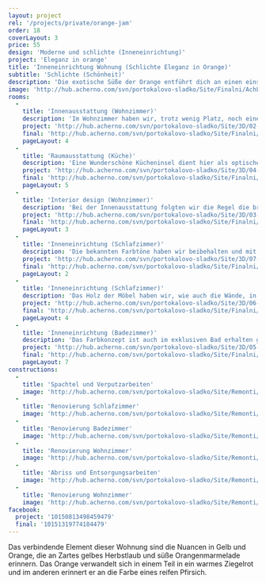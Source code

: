 ```yaml
---
layout: project
rel: '/projects/private/orange-jam'
order: 18
coverLayout: 3
price: 55
design: 'Moderne und schlichte (Inneneinrichtung)'
project: 'Eleganz in orange'
title: 'Inneneinrichtung Wohnung (Schlichte Eleganz in Orange)'
subtitle: 'Schlichte (Schönheit)'
description: 'Die exotische Süße der Orange entführt dich an einen einsamen Stand und lässt dich träumen. Eine feine und leichte Ergänzung die Unvergessen bleibt.'
image: 'http://hub.acherno.com/svn/portokalovo-sladko/Site/Finalni/AchL6.jpg'
rooms:
  -
    title: 'Innenausstattung (Wohnzimmer)'
    description: 'Im Wohnzimmer haben wir, trotz wenig Platz, noch eine praktische Arbeitsecke realisiert.'
    project: 'http://hub.acherno.com/svn/portokalovo-sladko/Site/3D/02-h_f.jpg'
    final: 'http://hub.acherno.com/svn/portokalovo-sladko/Site/Finalni/AchL7.jpg'
    pageLayout: 4
  - 
    title: 'Raumausstattung (Küche)'
    description: 'Eine Wunderschöne Kücheninsel dient hier als optischer Raumteiler und als Arbeitsplatte mit genügend Platz für alles Notwendige.'
    project: 'http://hub.acherno.com/svn/portokalovo-sladko/Site/3D/04-h_f.jpg'
    final: 'http://hub.acherno.com/svn/portokalovo-sladko/Site/Finalni/AchL9.jpg'
    pageLayout: 5
  -
    title: 'Interior design (Wohnzimmer)'
    description: 'Bei der Innenausstattung folgten wir die Regel die breiten Räume in der Wohnung zu behalten.'
    project: 'http://hub.acherno.com/svn/portokalovo-sladko/Site/3D/03-h_f.jpg'
    final: 'http://hub.acherno.com/svn/portokalovo-sladko/Site/Finalni/AchL6.jpg'
    pageLayout: 3
  -
    title: 'Inneneinrichtung (Schlafzimmer)'
    description: 'Die bekannten Farbtöne haben wir beibehalten und mit einem milden Grün veredelt, das an frisches Heu erinnert.'
    project: 'http://hub.acherno.com/svn/portokalovo-sladko/Site/3D/07-s_f.jpg'
    final: 'http://hub.acherno.com/svn/portokalovo-sladko/Site/Finalni/AchL1.jpg'
    pageLayout: 2
  -
    title: 'Inneneinrichtung (Schlafzimmer)'
    description: 'Das Holz der Möbel haben wir, wie auch die Wände, in besonders weichen und zarten Farben gehalten.'
    project: 'http://hub.acherno.com/svn/portokalovo-sladko/Site/3D/06-s_f.jpg'
    final: 'http://hub.acherno.com/svn/portokalovo-sladko/Site/Finalni/AchL5.jpg'
    pageLayout: 4
  -
    title: 'Inneneinrichtung (Badezimmer)'
    description: 'Das Farbkonzept ist auch im exklusiven Bad erhalten geblieben, wurde aber durch ein besonders frisches und belebendes Orange ergänzt, um den Tag mit guter Laune und Energie zu beginnen.'
    project: 'http://hub.acherno.com/svn/portokalovo-sladko/Site/3D/05-b_f.jpg'
    final: 'http://hub.acherno.com/svn/portokalovo-sladko/Site/Finalni/AchL16.jpg'
    pageLayout: 7
constructions:
  -
    title: 'Spachtel und Verputzarbeiten'
    image: 'http://hub.acherno.com/svn/portokalovo-sladko/Site/Remonti/IMG_2374.JPG'
  -
    title: 'Renovierung Schlafzimmer'
    image: 'http://hub.acherno.com/svn/portokalovo-sladko/Site/Remonti/IMG_4367.JPG'
  -
    title: 'Renovierung Badezimmer'
    image: 'http://hub.acherno.com/svn/portokalovo-sladko/Site/Remonti/IMG_2370.JPG'
  -
    title: 'Renovierung Wohnzimmer'
    image: 'http://hub.acherno.com/svn/portokalovo-sladko/Site/Remonti/IMG_4400.JPG'
  -
    title: 'Abriss und Entsorgungsarbeiten'
    image: 'http://hub.acherno.com/svn/portokalovo-sladko/Site/Remonti/IMG_3106.JPG'
  -
    title: 'Renovierung Wohnzimmer'
    image: 'http://hub.acherno.com/svn/portokalovo-sladko/Site/Remonti/IMG_4366.JPG'
facebook:
  project: '10150813498459479'
  final: '10151319774184479'
---
```

Das verbindende Element dieser Wohnung sind die Nuancen in Gelb und Orange, die an Zartes gelbes Herbstlaub und süße Orangenmarmelade erinnern. Das Orange verwandelt sich in einem Teil in ein warmes Ziegelrot und im anderen erinnert er an die Farbe eines reifen Pfirsich.
